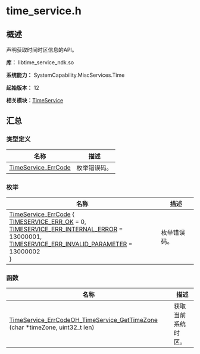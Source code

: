 # time_service.h


## 概述

声明获取时间时区信息的API。

**库：** libtime_service_ndk.so

**系统能力：** SystemCapability.MiscServices.Time

**起始版本：** 12

**相关模块：**[TimeService](_time_service.md)


## 汇总


### 类型定义

| 名称 | 描述 | 
| -------- | -------- |
|[TimeService_ErrCode](_time_service.md#timeservice_errcode)| 枚举错误码。 | 


### 枚举

| 名称 | 描述 | 
| -------- | -------- |
| [TimeService_ErrCode](_time_service.md#timeservice_errcode) {<br/>[TIMESERVICE_ERR_OK](_time_service.md) = 0,<br/>[TIMESERVICE_ERR_INTERNAL_ERROR](_time_service.md) = 13000001,<br/>[TIMESERVICE_ERR_INVALID_PARAMETER](_time_service.md) = 13000002<br/>} | 枚举错误码。 | 


### 函数

| 名称 | 描述 | 
| -------- | -------- |
| [TimeService_ErrCode](_time_service.md#timeservice_errcode)[OH_TimeService_GetTimeZone](_time_service.md#oh_timeservice_gettimezone) (char \*timeZone, uint32_t len) | 获取当前系统时区。 | 
